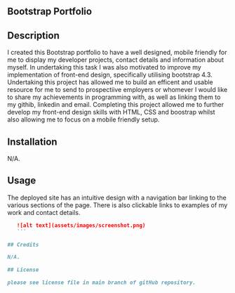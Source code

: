 ## Bootstrap Portfolio

## Description

I created this Bootstrap portfolio to have a well designed, mobile friendly for me to display my developer projects, contact details and information about myself. In undertaking this task I was also motivated to improve my implementation of front-end design, specifically utilising bootstrap 4.3. Undertaking this project has allowed me to build an efficent and usable resource for me to send to prospectiive employers or whomever I would like to share my achievements in programming with, as well as linking them to my githib, linkedin and email. Completing this project allowed me to further develop my front-end design skills with HTML, CSS and boostrap whilst also allowing me to focus on a mobile friendly setup. 

## Installation

N/A.

## Usage

The deployed site has an intuitive design with a navigation bar linking to the various sections of the page. There is also clickable links to examples of my work and contact details.

 ```md
    ![alt text](assets/images/screenshot.png)
    ```

## Credits

N/A.

## License

please see license file in main branch of gitHub repository.
